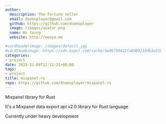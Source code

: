 ```yaml
---
author:
  description: The fortune teller
  email: doomsplayer@gmail.com
  github: https://github.com/doomsplayer
  image: /images/avatar.png
  name: Wu Young
  website: http://wooya.me

#cardheaderimage: /images/default.jpg
#cardthumbimage: https://cdn.mxpnl.com/cache/5e06759412fa8089233db3e218b902b7/images/homepage/2013/heroes/segmentation/dude.png
categories:
- project
date: 2015-11-04T12:12:21+08:00
tags:
- project
title: mixpanel-rs
repo: https://github.com/doomsplayer/mixpanel-rs
---
```


Mixpanel library for Rust

It's a Mixpanel data export api v2.0 library for Rust language

Currently under heavy development
